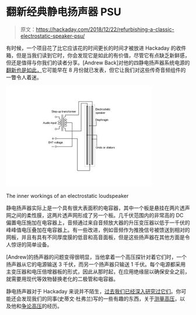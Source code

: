 # 翻新经典静电扬声器 PSU

> 原文：<https://hackaday.com/2018/12/22/refurbishing-a-classic-electrostatic-speaker-psu/>

有时候，一个项目花了比它应该花的时间更长的时间才被放进 Hackaday 的收件箱，但是当我们读到它时，你会发现它是如此的有价值，尽管它有点缺乏新鲜感，但还是值得与你我们的读者分享。[Andrew Back]对他的四静电扬声器系统电源的[翻新也是如此，](https://www.rs-online.com/designspark/refurbishing-classic-quad-electrostatic-loudspeakers)它可能早在 8 月份就已发表，但它让我们对这些传奇音频组件的一瞥令人着迷。

[![The inner workings of an electrostatic loudspeaker](img/8a2d36b71f4a06e28cd40893d6674f33.png)](https://hackaday.com/wp-content/uploads/2018/12/ESL.jpg)

The inner workings of an electrostatic loudspeaker

静电扬声器实际上是一个具有很大表面积的电容器，其中一个板是悬挂在两片透声网之间的柔性膜，这两片透声网形成了另一个板。几千伏范围内的非常高的 DC 偏置电压施加在电容器上，音频通过来自音频放大器的升压变压器以低于一千伏的峰峰值电压叠加在电容器上。有一些改进，例如音频作为推挽信号被馈送到相对的网板，并且有具有不同厚度膜的低音和高音面板，但是这些扬声器在其他方面是令人惊讶的简单设备。

[Andrew]的扬声器的问题变得很明显，当他拿着一个高压探针对着它们时，一个扬声器从它的电源输送 3 千伏，而另一个扬声器只输送 1 千伏。每个电源都采用主变压器和电压倍增器板的形式，因此从那时起，在应用绝缘层以确保安全之前，就需要用现代等效物替换老化的二极管和电容器。

静电扬声器对于 Hackaday 来说并不陌生，[过去我们已经深入研究过它们](https://hackaday.com/2016/08/03/electrostatic-loudspeakers-high-end-hifi-you-can-build-yourself/)。你可能还会发现我们的同事(史蒂文·杜弗兰)写的一些有趣的东西，关于[测量高压](https://hackaday.com/2016/12/08/measuring-high-voltage-in-millimeters-and-other-hv-probe-tricks/)，以及他和[争论高压](https://hackaday.com/2016/06/15/wrangling-high-voltage/)的经历。